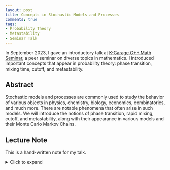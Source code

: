 ```yaml
---
layout: post
title: Concepts in Stochastic Models and Processes
comments: true
tags: 
- Probability Theory
- Metastability
- Seminar Talk
---
```


In September 2023, I gave an introductory talk at [K-Garage G++ Math Seminar](https://sites.google.com/view/math-seminar), a peer seminar on diverse topics in mathematics. I introduced important concepts that appear in probability theory: phase transition, mixing time, cutoff, and metastability.


## Abstract
Stochastic models and processes are commonly used to study the behavior of various objects in physics, chemistry, biology, economics, combinatorics, and much more. There are notable phenomena that often arise in such models. We will introduce the notions of phase transition, rapid mixing, cutoff, and metastability, along with their appearance in various models and their Monte Carlo Markov Chains.


## Lecture Note
This is a hand-written note for my talk. 
<details>
<summary>Click to expand</summary>
<object data="/assets/2023-10-06-concepts-in-stochastic-models-and-processes/Note_20230910.pdf" width="700" height="1000" type='application/pdf'></object>
</details>